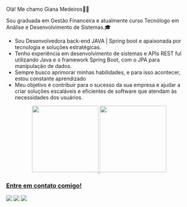 <p>Olá! Me chamo Giana Medeiros🙋‍♀️</p> 

<p>
    Sou graduada em Gestão Financeira e atualmente curso Tecnólogo em Análise e Desenvolvimento de Sistemas.🎓  </p>  
    
  
  - Sou Desenvolvedora back-end JAVA | Spring boot  e apaixonada por tecnologia e soluções estratégicas.
  - Tenho experiência em desenvolvimento de sistemas e APIs REST ful utilizando Java e o framework Spring Boot, com o JPA para manipulação de dados.
  - Sempre busco aprimorar minhas habilidades, e para isso acontecer, estou constante aprendizado
  - Meu objetivo é contribuir para o sucesso da sua empresa e ajudar a criar soluções escaláveis e eficientes de software que atendam às necessidades dos usuários.
   
  
  

<div align="center">
  <a href="https://github.com/MedeirosGiana">
    <img height="180em" src="https://github-readme-stats.vercel.app/api?username=MedeirosGiana&show_icons=true&theme=onedark&include_all_commits=true&count_private=true" />
  <img height="180em" src="https://github-readme-stats.vercel.app/api/top-langs/?username=MedeirosGiana&layout=compact&langs_count=7&theme=onedark"/>  
  </div>  

### Entre em contato comigo!

  <a href = "mailto:gianamedeiros.00510@gmail.com"><img src="https://img.shields.io/badge/-Gmail-%23333?style=for-the-badge&logo=gmail&logoColor=white" target="_blank"></a>
  <a href="https://www.linkedin.com/in/giana-medeiros-57147a18b/" target="_blank"><img src="https://img.shields.io/badge/-LinkedIn-%230077B5?style=for-the-badge&logo=linkedin&logoColor=white" target="_blank"></a> 
  <a href="https://instagram.com/gianalaura5" target="_blank"><img src="https://img.shields.io/badge/-Instagram-%23E4405F?style=for-the-badge&logo=instagram&logoColor=white" target="_blank"></a>
    
   




 
